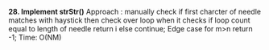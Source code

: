 **28. Implement strStr()**
Approach : manually check if first charcter of needle matches with haystick then check over loop when it checks if loop count equal to length of needle return i else continue; Edge case for m>n return -1; Time: O(NM)